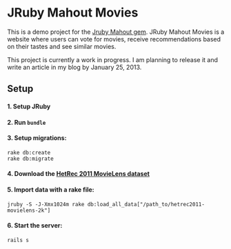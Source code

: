 # JRuby Mahout Movies
This is a demo project for the [Jruby Mahout gem](https://github.com/vasinov/jruby_mahout). JRuby Mahout Movies is a website where users can vote for movies, receive recommendations based on their tastes and see similar movies.

This project is currently a work in progress. I am planning to release it and write an article in my blog by January 25, 2013.

## Setup
#### 1. Setup JRuby
#### 2. Run `bundle`
#### 3. Setup migrations:
```
rake db:create
rake db:migrate
```
#### 4. Download the [HetRec 2011 MovieLens dataset](http://www.grouplens.org/system/files/hetrec2011-movielens-2k.zip)
#### 5. Import data with a rake file:
```
jruby -S -J-Xmx1024m rake db:load_all_data["/path_to/hetrec2011-movielens-2k"]
```
#### 6. Start the server:
```
rails s
```